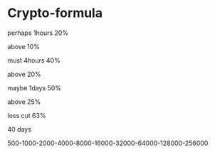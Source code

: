 # Crypto-formula

perhaps 1hours 20% 

above 10%

must 4hours 40% 

above 20%

maybe 1days 50% 

above 25%

loss cut 63%  

40 days 

500-1000-2000-4000-8000-16000-32000-64000-128000-256000


